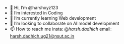 - 👋 Hi, I’m @harshxyz123
- 👀 I’m interested in Coding
- 🌱 I’m currently learning Web development
- 💞️ I’m looking to collaborate on AI model development
- 📫 How to reach me 
    insta: @_harsh.dadhich_
    email: harsh.dadhich.ug21@nsut.ac.in

<!---
harshxyz123/harshxyz123 is a ✨ special ✨ repository because its `README.md` (this file) appears on your GitHub profile.
You can click the Preview link to take a look at your changes.
--->
